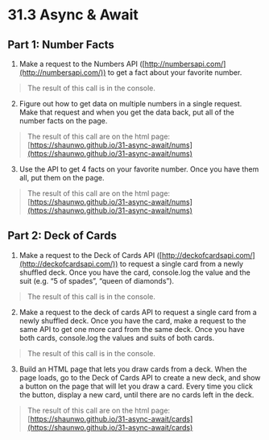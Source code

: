 # 31.3 Async & Await

## Part 1: Number Facts
1. Make a request to the Numbers API ([http://numbersapi.com/](http://numbersapi.com/)) to get a
fact about your favorite number.

> The result of this call is in the console.

2. Figure out how to get data on multiple numbers in a single request. Make that request and when
you get the data back, put all of the number facts on the page.

> The result of this call are on the html page: [https://shaunwo.github.io/31-async-await/nums](https://shaunwo.github.io/31-async-await/nums)

3. Use the API to get 4 facts on your favorite number. Once you have them all, put them on the page.

> The result of this call are on the html page: [https://shaunwo.github.io/31-async-await/nums](https://shaunwo.github.io/31-async-await/nums)

## Part 2: Deck of Cards
1. Make a request to the Deck of Cards API ([http://deckofcardsapi.com/](http://deckofcardsapi.com/)) to request a single card
from a newly shuffled deck. Once you have the card, console.log the value and the suit (e.g. “5 of
spades”, “queen of diamonds”).

> The result of this call is in the console.

2. Make a request to the deck of cards API to request a single card from a newly shuffled deck. Once
you have the card, make a request to the same API to get one more card from the same deck.
Once you have both cards, console.log the values and suits of both cards.

> The result of this call is in the console.

3. Build an HTML page that lets you draw cards from a deck. When the page loads, go to the Deck of
Cards API to create a new deck, and show a button on the page that will let you draw a card. Every
time you click the button, display a new card, until there are no cards left in the deck.

> The result of this call are on the html page: [https://shaunwo.github.io/31-async-await/cards](https://shaunwo.github.io/31-async-await/cards)
